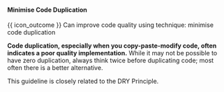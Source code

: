 <div id="title">

#### Minimise Code Duplication

</div>

<span id="prereqs"></span>

<span id="outcomes">{{ icon_outcome }} Can improve code quality using technique: minimise code duplication </span>

<div id="body">

**Code duplication, especially when you copy-paste-modify code, often indicates a poor quality implementation.** While it may not be possible to have zero duplication, always think twice before duplicating code; most often there is a better alternative.

This guideline is closely related to the <trigger for="modal:duplication-dry" trigger="click">DRY Principle<trigger>. 

<modal title="**{{glyphicon_eye_open}} DRY Principle**" id="modal:duplication-dry">
  <include src="../../../../principles/dryPrinciple/unit-inElsewhere-asFlat.md" boilerplate />
</modal>

</div>

<div id="extras">
</div>
